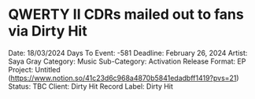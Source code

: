 # QWERTY II CDRs mailed out to fans via Dirty Hit

Date: 18/03/2024
Days To Event: -581
Deadline: February 26, 2024
Artist: Saya Gray
Category: Music
Sub-Category: Activation
Release Format: EP
Project: Untitled (https://www.notion.so/41c23d6c968a4870b5841edadbff1419?pvs=21)
Status: TBC
Client: Dirty Hit
Record Label: Dirty Hit